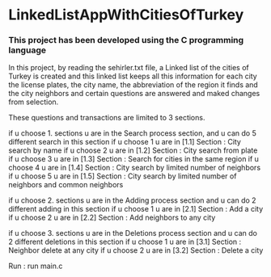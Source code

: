 # LinkedListAppWithCitiesOfTurkey

### This project has been developed using the C programming language ###

In this project, by reading the sehirler.txt file, a Linked list of the cities of Turkey is created and this linked list keeps all this information for each city the license plates, the city name, the abbreviation of the region it finds and the city neighbors and certain questions are answered and maked changes from selection.

These questions and transactions are limited to 3 sections.

if u choose 1. sections u are in the Search process section, and u can do 5 different search in this section
if u choose 1 u are in [1.1] Section : City search by name
if u choose 2 u are in [1.2] Section : City search from plate
if u choose 3 u are in [1.3] Section : Search for cities in the same region
if u choose 4 u are in [1.4] Section : City search by limited number of neighbors
if u choose 5 u are in [1.5] Section : City search by limited number of neighbors and common neighbors

if u choose 2. sections u are in the Adding process section and u can do 2 different adding in this section
if u choose 1 u are in [2.1] Section : Add a city 
if u choose 2 u are in [2.2] Section : Add neighbors to any city

if u choose 3. sections u are in the Deletions process section and u can do 2 different deletions in this section
if u choose 1 u are in [3.1] Section : Neighbor delete at any city
if u choose 2 u are in [3.2] Section : Delete a city

Run : run main.c
